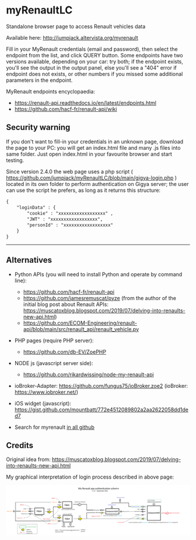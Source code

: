 # myRenaultLC
 Standalone browser page to access Renault vehicles data
 
Available here: http://jumpjack.altervista.org/myrenault
 

Fill in your MyRenault credentials (email and password), then select the endpoint from the list, and click QUERY button. Some endpoints have two versions available, depending on your car: try both; if the endpoint exists, you'll see the output in the output panel, else you'll see a "404" error if endpoint does not exists, or other numbers if you missed some additional parameters in the endpoint.

MyRenault endpoints encyclopaedia:

 - https://renault-api.readthedocs.io/en/latest/endpoints.html
 - https://github.com/hacf-fr/renault-api/wiki

Security warning
----------------

If you don't want to fill-in your credentials in an unknown page, download the page to your PC: you will get an index.html file and many .js files into same folder. Just open index.html in your favourite browser and start testing.

Since version 2.4.0 the web page uses a php script ( https://github.com/jumpjack/myRenaultLC/blob/main/gigya-login.php ) located in its own folder to perform authentication on Gigya server; the user can use the script he prefers, as long as it returns this structure:


	{
		"loginData" : {
			"cookie" : "xxxxxxxxxxxxxxxxxx" ,
			"JWT" : "xxxxxxxxxxxxxxxxxx",
			"personId" : "xxxxxxxxxxxxxxxxxx"
		}
	}

---------

Alternatives
-------------

 - Python APIs (you will need to install Python and operate by command line):
    - https://github.com/hacf-fr/renault-api  
    - https://github.com/jamesremuscat/pyze (from the author of the initial blog post about Renault APIs: https://muscatoxblog.blogspot.com/2019/07/delving-into-renaults-new-api.html)
    - https://github.com/ECOM-Engineering/renault-api/blob/main/src/renault_api/renault_vehicle.py

 - PHP pages (require PHP server):
   - https://github.com/db-EV/ZoePHP

- NODE js (javascript server side):
   - https://github.com/rikardwissing/node-my-renault-api
 
 
 - ioBroker-Adapter: https://github.com/fungus75/ioBroker.zoe2  (ioBroker: https://www.iobroker.net/)
 - iOS widget (javascript): https://gist.github.com/mountbatt/772e4512089802a2aa2622058dd1ded7


 - Search for myrenault <a href="https://github.com/search?q=myrenault">in all github</a>

Credits
-------

Original idea from: https://muscatoxblog.blogspot.com/2019/07/delving-into-renaults-new-api.html

My graphical interpretation of login process described in above page:

<img src="login-schematic.png">
